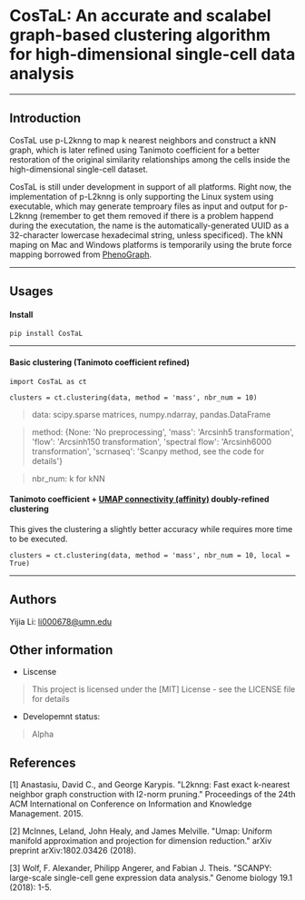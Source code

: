 # CosTaL: An accurate and scalabel graph-based clustering algorithm for high-dimensional single-cell data analysis

***
## Introduction
CosTaL use p-L2knng to map k nearest neighbors and construct a kNN graph, which is later refined using Tanimoto coefficient for a better restoration of the original similarity relationships among the cells inside the high-dimensional single-cell dataset.

CosTaL is still under development in support of all platforms. Right now, the implementation of p-L2knng is only supporting the Linux system using executable, which may generate temproary files as input and output for p-L2knng (remember to get them removed if there is a problem happend during the executation, the name is the automatically-generated UUID as a 32-character lowercase hexadecimal string, unless specificed). The kNN maping on Mac and Windows platforms is temporarily using the brute force mapping borrowed from [PhenoGraph](https://github.com/dpeerlab/PhenoGraph/blob/master/phenograph/bruteforce_nn.py).


***
## Usages
#### Install
```
pip install CosTaL
```
***
#### Basic clustering (Tanimoto coefficient refined)
```
import CosTaL as ct
```
```
clusters = ct.clustering(data, method = 'mass', nbr_num = 10)
```
> data: scipy.sparse matrices, numpy.ndarray, pandas.DataFrame

> method: {None: 'No preprocessing', 'mass': 'Arcsinh5 transformation', 'flow': 'Arcsinh150 transformation', 'spectral flow': 'Arcsinh6000 transformation', 'scrnaseq': 'Scanpy method, see the code for details'}

> nbr_num: k for kNN
#### Tanimoto coefficient + [UMAP connectivity (affinity)](https://umap-learn.readthedocs.io/en/latest/index.html) doubly-refined clustering
This gives the clustering a slightly better accuracy while requires more time to be executed.
```
clusters = ct.clustering(data, method = 'mass', nbr_num = 10, local = True)
```
***

## Authors
Yijia Li: li000678@umn.edu

## Other information

* Liscense
>This project is licensed under the [MIT] License - see the LICENSE file for details
* Developemnt status:
>Alpha

## References
[1] Anastasiu, David C., and George Karypis. "L2knng: Fast exact k-nearest neighbor graph construction with l2-norm pruning." Proceedings of the 24th ACM International on Conference on Information and Knowledge Management. 2015.

[2] McInnes, Leland, John Healy, and James Melville. "Umap: Uniform manifold approximation and projection for dimension reduction." arXiv preprint arXiv:1802.03426 (2018).

[3] Wolf, F. Alexander, Philipp Angerer, and Fabian J. Theis. "SCANPY: large-scale single-cell gene expression data analysis." Genome biology 19.1 (2018): 1-5.
